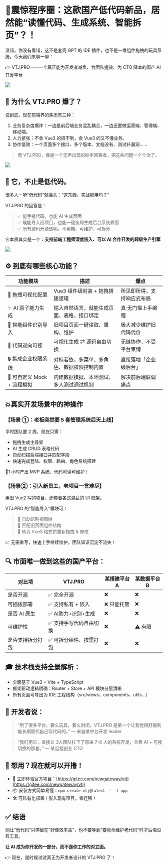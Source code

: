 # 🚨震惊程序圈：这款国产低代码新品，居然能“读懂代码、生成系统、智能拆页”？！

没错，你没有看错，这不是套壳 GPT 的 IDE 插件，也不是一堆组件拖拽的玩具系统。今天我们来聊一聊：

👉 VTJ.PRO——一个真正能为开发者减负、为团队提效、为 CTO 降本的国产 AI 开发平台

![](../assets/news/cover.png)

## 🧩 为什么 VTJ.PRO 爆了？

说到底，现在前端界的焦虑有三种：

1. 业务复杂度爆炸：一边是前后端业务混乱耦合，一边还要做运营端、管理端、移动端。
2. 人力紧张：不会 Vue3 的招不到，会 Vue3 的又不懂业务。
3. 协作低效：一个页面多个接口、多个版本、文档没有、测试补漏洞……

> 而 VTJ.PRO，像是一个无声出现的妙手回春者，把这些问题一个个治了。

![](../assets/news/animation.gif)

## 🤖 它，不止是低代码。

很多人一听“低代码”就摇头：“这东西，实战能用吗？”

VTJ.PRO 的回答是：

> ✅ 能手搓代码，也能 AI 生成页面 <br>
> ✅ 既能导入旧项目，也能一键全局生成后台系统界面 <br>
> ✅ 所有源码开源透明，不黑箱、可维护、可拆分<br>

它本质其实是一个：**支持前端工程师深度嵌入、可以 AI 合作开发的超级生产引擎**

![](../assets/news/gpt.gif)

## ⚙️ 到底有哪些核心功能？

| 功能模块                    | 描述                                       | 爆点                       |
| --------------------------- | ------------------------------------------ | -------------------------- |
| 🔧 拖拽可视化配置           | Vue3 组件级封装 + 拖拽搭建逻辑             | 所见即所得，支持响应式布局 |
| ✨ AI 原子能力生成          | 输入自然语言，就能生成页面、表格、接口绑定 | 真·无门槛上手编程          |
| 🧱 智能组件识别导入         | 旧项目页面一键读取、重构、维护             | 极大减少维护旧代码代价     |
| 🔁 代码双向可视             | 可视化生成 ⇄ 源码自由切换                  | 无缝协作，不受平台束缚     |
| 🔒 集成企业权限系统         | 对标若依，多菜单、多角色、数据权限控制内置 | 直接落地「企业级后台」     |
| 🧪 可自定义 Mock + 流程模拟 | 内建数据模拟、本地测试、多人测试调试机制   | 解决前后端联调痛点         |

## 💥真实开发场景中的神操作

### **【场景 ①：老板突然要 5 套管理系统后天上线】**

平时团队要 2 周，现在只需：

- 拖拽生成主骨架
- AI 生成 CRUD 表格代码
- 自动扫描后端接口并匹配字段
- 快速完成登陆、权限、路由、角色系统搭建

🎉1 小时产出 MVP 系统，代码可读可维护！

### **【场景②：引入新员工，老项目一言难尽】**

用旧 Vue2 写的项目，还套着各式混乱的 UI 框架。

VTJ.PRO 的“智能导入”模块可：

> 🧠 自动识别视图树 <br>
> 🧠 匹配旧页面组件结构 <br>
> 🧠 转为 Vue3 格式供重新拖拽 & 修改 <br>

📈 无需重写，快速上手继续维护，团队知识沉淀不流失！

## 🔍 市面唯一做到这些的国产平台：

| 对比项           | VTJ.PRO                 | 某搭建平台A | 某数据平台B |
| ---------------- | ----------------------- | ----------- | ----------- |
| 是否开源         | ✅ 完全开源             | ❌          | ❌          |
| 可插拔部署       | ✅ 支持私有 + 嵌入      | ❌ 只能托管 | ❌          |
| 是否 AI 原生     | ✅ AI助力+识别+生成     | ❌          | ❌          |
| 可维护性         | ✅ 支持手写代码自由切换 | ❌          | ⚠️ 有限     |
| 是否支持拆分打包 | ✅ 可拆分组件、按需打包 | ❌          | ❌          |

## 🎓 技术栈支持全景解析：

- 全面基于 Vue3 + Vite + TypeScript
- 框架驱动逻辑明确：Router + Store + API 模块分层清晰
- 所有页面可导出为 IDE 工程结构（src/views、components、utils…）

## 💬 开发者说：

> “用了很多平台，要么玩具，要么封闭。VTJ.PRO 是第一个让我觉得舒服到能长期替代自己写代码的。” — 来自某中台开发 leader

> “我们用它，直接让 3人团队扛下了原来 7-8 人的系统开发，全靠 AI + 可视切换的那套。” — 某远程创业 CTO

## 🧪 想用？现在就可以开撸！

- 🚀 立即体验官方项目：[https://gitee.com/newgateway/vtj](https://gitee.com/newgateway/vtj)
- 📦 安装方式简单易懂：`npm create vtj@latest -- -t app`
- 🛠 可私有化部署 / 嵌入现有项目，零迁移！

## ✅ 结语

别让“低代码”只停留在“好像效率高”，也不要等到“要死命维护老代码”时才后悔没有工具。

**让 AI 成为你开发的一部分，而不是你工作的对立面。**

👉 现在，是时候试试真正为开发者设计的 VTJ.PRO 了！
